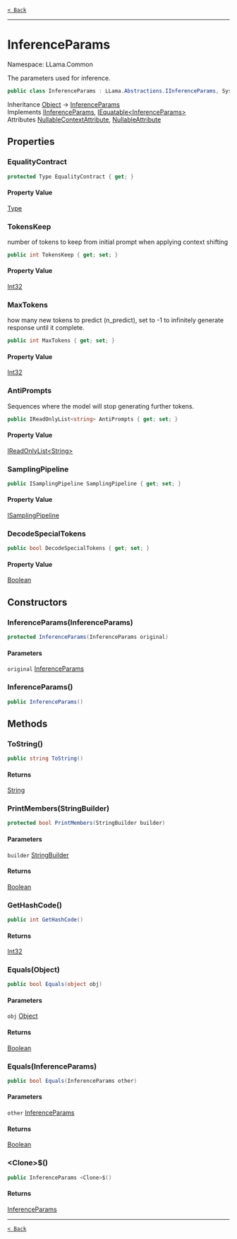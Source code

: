 [`< Back`](./)

---

# InferenceParams

Namespace: LLama.Common

The parameters used for inference.

```csharp
public class InferenceParams : LLama.Abstractions.IInferenceParams, System.IEquatable`1[[LLama.Common.InferenceParams, LLamaSharp, Version=0.0.0.0, Culture=neutral, PublicKeyToken=null]]
```

Inheritance [Object](https://docs.microsoft.com/en-us/dotnet/api/system.object) → [InferenceParams](./llama.common.inferenceparams.md)<br>
Implements [IInferenceParams](./llama.abstractions.iinferenceparams.md), [IEquatable&lt;InferenceParams&gt;](https://docs.microsoft.com/en-us/dotnet/api/system.iequatable-1)<br>
Attributes [NullableContextAttribute](https://docs.microsoft.com/en-us/dotnet/api/system.runtime.compilerservices.nullablecontextattribute), [NullableAttribute](https://docs.microsoft.com/en-us/dotnet/api/system.runtime.compilerservices.nullableattribute)

## Properties

### **EqualityContract**

```csharp
protected Type EqualityContract { get; }
```

#### Property Value

[Type](https://docs.microsoft.com/en-us/dotnet/api/system.type)<br>

### **TokensKeep**

number of tokens to keep from initial prompt when applying context shifting

```csharp
public int TokensKeep { get; set; }
```

#### Property Value

[Int32](https://docs.microsoft.com/en-us/dotnet/api/system.int32)<br>

### **MaxTokens**

how many new tokens to predict (n_predict), set to -1 to infinitely generate response
 until it complete.

```csharp
public int MaxTokens { get; set; }
```

#### Property Value

[Int32](https://docs.microsoft.com/en-us/dotnet/api/system.int32)<br>

### **AntiPrompts**

Sequences where the model will stop generating further tokens.

```csharp
public IReadOnlyList<string> AntiPrompts { get; set; }
```

#### Property Value

[IReadOnlyList&lt;String&gt;](https://docs.microsoft.com/en-us/dotnet/api/system.collections.generic.ireadonlylist-1)<br>

### **SamplingPipeline**

```csharp
public ISamplingPipeline SamplingPipeline { get; set; }
```

#### Property Value

[ISamplingPipeline](./llama.sampling.isamplingpipeline.md)<br>

### **DecodeSpecialTokens**

```csharp
public bool DecodeSpecialTokens { get; set; }
```

#### Property Value

[Boolean](https://docs.microsoft.com/en-us/dotnet/api/system.boolean)<br>

## Constructors

### **InferenceParams(InferenceParams)**

```csharp
protected InferenceParams(InferenceParams original)
```

#### Parameters

`original` [InferenceParams](./llama.common.inferenceparams.md)<br>

### **InferenceParams()**

```csharp
public InferenceParams()
```

## Methods

### **ToString()**

```csharp
public string ToString()
```

#### Returns

[String](https://docs.microsoft.com/en-us/dotnet/api/system.string)<br>

### **PrintMembers(StringBuilder)**

```csharp
protected bool PrintMembers(StringBuilder builder)
```

#### Parameters

`builder` [StringBuilder](https://docs.microsoft.com/en-us/dotnet/api/system.text.stringbuilder)<br>

#### Returns

[Boolean](https://docs.microsoft.com/en-us/dotnet/api/system.boolean)<br>

### **GetHashCode()**

```csharp
public int GetHashCode()
```

#### Returns

[Int32](https://docs.microsoft.com/en-us/dotnet/api/system.int32)<br>

### **Equals(Object)**

```csharp
public bool Equals(object obj)
```

#### Parameters

`obj` [Object](https://docs.microsoft.com/en-us/dotnet/api/system.object)<br>

#### Returns

[Boolean](https://docs.microsoft.com/en-us/dotnet/api/system.boolean)<br>

### **Equals(InferenceParams)**

```csharp
public bool Equals(InferenceParams other)
```

#### Parameters

`other` [InferenceParams](./llama.common.inferenceparams.md)<br>

#### Returns

[Boolean](https://docs.microsoft.com/en-us/dotnet/api/system.boolean)<br>

### **&lt;Clone&gt;$()**

```csharp
public InferenceParams <Clone>$()
```

#### Returns

[InferenceParams](./llama.common.inferenceparams.md)<br>

---

[`< Back`](./)
